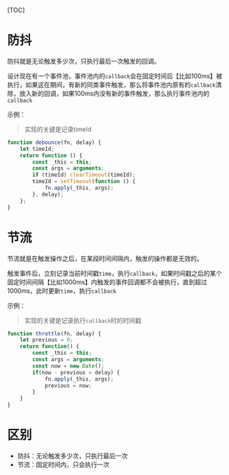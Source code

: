 [TOC]

# 防抖
防抖就是无论触发多少次，只执行最后一次触发的回调。

设计现在有一个事件池，事件池内的`callback`会在固定时间后【比如100ms】被执行，如果这在期间，有新的同类事件触发，那么将事件池内原有的`callback`清除，放入新的回调，如果100ms内没有新的事件触发，那么执行事件池内的`callback`

示例：
> 实现的关键是记录timeId
```js
function debounce(fn, delay) {
    let timeId; 
    return function () {
        const _this = this; 
        const args = arguments;
        if (timeId) clearTimeout(timeId);
        timeId = setTimeout(function () {
            fn.apply(_this, args);
        }, delay);
    };
}
```

# 节流
节流就是在触发操作之后，在某段时间间隔内，触发的操作都是无效的。

触发事件后，立刻记录当前时间戳`time`，执行`callback`，如果时间戳之后的某个固定时间间隔【比如1000ms】内触发的事件回调都不会被执行，直到超过1000ms，此时更新`time`，执行`callback`

示例：
> 实现的关键是记录执行`callback`时的时间戳
```js
function throttle(fn, delay) {
    let previous = 0;
    return function() {
        const _this = this;
        const args = arguments;
        const now = new Date();
        if(now - previous > delay) {
            fn.apply(_this, args);
            previous = now;
        }
    }
}
```

# 区别
- 防抖：无论触发多少次，只执行最后一次
- 节流：固定时间内，只会执行一次
